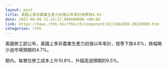 ```yaml
---
layout: post
title: 美國上季非農業生產力初值以年率計按季跌4.6%
date: 2022-08-09 21:24:27.000000000 +08:00
link: https://news.rthk.hk/rthk/ch/component/k2/1661660-20220809.htm
categories: rthk
---
```


美國勞工部公布，美國上季非農業生產力初值以年率計，按季下跌4.6%，跌幅略少過市場預期的4.7%。

期內，每單位勞工成本上升10.8%，升幅高過預期的9.5%。
